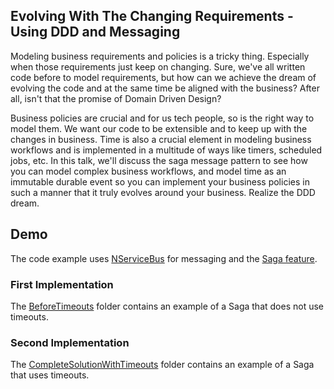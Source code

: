## Evolving With The Changing Requirements - Using DDD and Messaging

Modeling business requirements and policies is a tricky thing. Especially when those requirements just keep on changing. Sure, we've all written code before to model requirements, but how can we achieve the dream of evolving the code and at the same time be aligned with the business? After all, isn't that the promise of Domain Driven Design?

Business policies are crucial and for us tech people, so is the right way to model them. We want our code to be extensible and to keep up with the changes in business. Time is also a crucial element in modeling business workflows and is implemented in a multitude of ways like timers, scheduled jobs, etc. In this talk, we'll discuss the saga message pattern to see how you can model complex business workflows, and model time as an immutable durable event so you can implement your business policies in such a manner that it truly evolves around your business. Realize the DDD dream.

## Demo

The code example uses [NServiceBus](https://docs.particular.net/nservicebus/) for messaging and the [Saga feature](https://docs.particular.net/nservicebus/sagas/). 

### First Implementation

The [BeforeTimeouts](https://github.com/indualagarsamy/saga-pattern/tree/master/src/BeforeTimeouts) folder contains an example of a Saga that does not use timeouts.  

### Second Implementation

The [CompleteSolutionWithTimeouts](https://github.com/indualagarsamy/saga-pattern/tree/master/src/CompleteSolutionWithTimeouts) folder contains an example of a Saga that uses timeouts.
